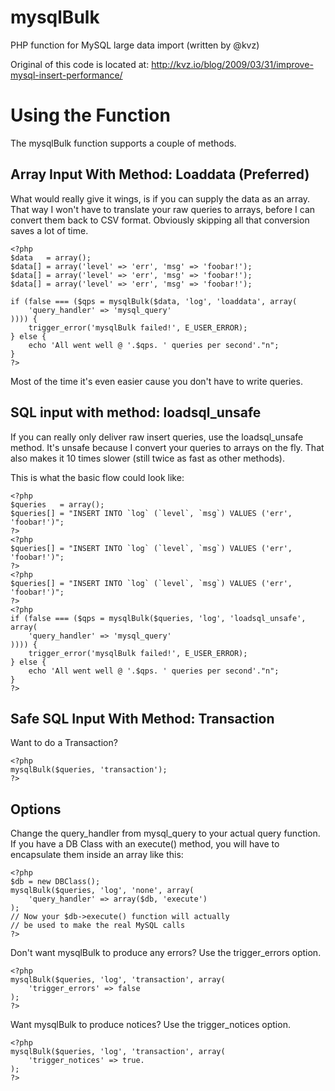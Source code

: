 # mysqlBulk
PHP function for MySQL large data import (written by @kvz)

Original of this code is located at: http://kvz.io/blog/2009/03/31/improve-mysql-insert-performance/

# Using the Function
The mysqlBulk function supports a couple of methods.

## Array Input With Method: Loaddata (Preferred)

What would really give it wings, is if you can supply the data as an array. That way I won't have to translate your raw queries to arrays, before I can convert them back to CSV format. Obviously skipping all that conversion saves a lot of time.
```
<?php
$data   = array();
$data[] = array('level' => 'err', 'msg' => 'foobar!');
$data[] = array('level' => 'err', 'msg' => 'foobar!');
$data[] = array('level' => 'err', 'msg' => 'foobar!');

if (false === ($qps = mysqlBulk($data, 'log', 'loaddata', array(
    'query_handler' => 'mysql_query'
)))) {
    trigger_error('mysqlBulk failed!', E_USER_ERROR);
} else {
    echo 'All went well @ '.$qps. ' queries per second'."n";
}
?>
```
Most of the time it's even easier cause you don't have to write queries.

## SQL input with method: loadsql_unsafe

If you can really only deliver raw insert queries, use the loadsql_unsafe method. It's unsafe because I convert your queries to arrays on the fly. That also makes it 10 times slower (still twice as fast as other methods).

This is what the basic flow could look like:
```
<?php
$queries   = array();
$queries[] = "INSERT INTO `log` (`level`, `msg`) VALUES ('err', 'foobar!')";
?>
<?php
$queries[] = "INSERT INTO `log` (`level`, `msg`) VALUES ('err', 'foobar!')";
?>
<?php
$queries[] = "INSERT INTO `log` (`level`, `msg`) VALUES ('err', 'foobar!')";
?>
<?php
if (false === ($qps = mysqlBulk($queries, 'log', 'loadsql_unsafe', array(
    'query_handler' => 'mysql_query'
)))) {
    trigger_error('mysqlBulk failed!', E_USER_ERROR);
} else {
    echo 'All went well @ '.$qps. ' queries per second'."n";
}
?>
```

## Safe SQL Input With Method: Transaction

Want to do a Transaction?
```
<?php
mysqlBulk($queries, 'transaction');
?>
```

## Options

Change the query_handler from mysql_query to your actual query function. If you have a DB Class with an execute() method, you will have to encapsulate them inside an array like this:
```
<?php
$db = new DBClass();
mysqlBulk($queries, 'log', 'none', array(
    'query_handler' => array($db, 'execute')
);
// Now your $db->execute() function will actually
// be used to make the real MySQL calls
?>
```

Don't want mysqlBulk to produce any errors? Use the trigger_errors option.
```
<?php
mysqlBulk($queries, 'log', 'transaction', array(
    'trigger_errors' => false
);
?>
```

Want mysqlBulk to produce notices? Use the trigger_notices option.
```
<?php
mysqlBulk($queries, 'log', 'transaction', array(
    'trigger_notices' => true.
);
?>
```
